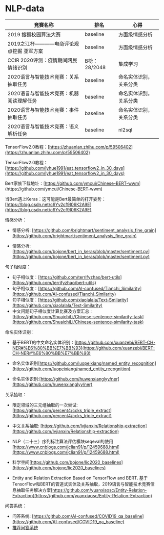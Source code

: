 # NLP-data
竞赛名称 | 排名 | 心得  
-|-|-
2019 搜狐校园算法大赛|baseline|方面级情感分析|
2019之江杯————电商评论观点挖掘 亚军方案|baseline|方面级情感分析|
CCIR 2020评测：疫情期间网民情绪识别| B榜：28/2048  | 集成学习 |
2020语言与智能技术竞赛：关系抽取任务|baseline| 命名实体识别，关系分类 |
2020语言与智能技术竞赛：机器阅读理解任务|baseline| 命名实体识别，关系分类 |
2020语言与智能技术竞赛：事件抽取任务|baseline| 命名实体识别，关系分类 |
2020语言与智能技术竞赛：语义解析任务|baseline| nl2sql |

TensorFlow2.0教程：[https://zhuanlan.zhihu.com/p/59506402](https://zhuanlan.zhihu.com/p/59506402)

TensorFlow2.0教程：[https://github.com/lyhue1991/eat_tensorflow2_in_30_days](https://github.com/lyhue1991/eat_tensorflow2_in_30_days)

Bert家族下载地址：[https://github.com/ymcui/Chinese-BERT-wwm](https://github.com/ymcui/Chinese-BERT-wwm)

当Bert遇上Keras：这可能是Bert最简单的打开姿势：[https://blog.csdn.net/c9Yv2cf9I06K2A9E](https://blog.csdn.net/c9Yv2cf9I06K2A9E)

情感分析：

* 情感分析: [https://github.com/brightmart/sentiment_analysis_fine_grain](https://github.com/brightmart/sentiment_analysis_fine_grain)

* 情感分析: [https://github.com/bojone/bert_in_keras/blob/master/sentiment.py](https://github.com/bojone/bert_in_keras/blob/master/sentiment.py)

句子相似度：

* 句子相似度：[https://github.com/terrifyzhao/bert-utils](https://github.com/terrifyzhao/bert-utils)
* 句子相似度：[https://github.com/AI-confused/Tianchi_Similarity](https://github.com/AI-confused/Tianchi_Similarity)
* 句子相似度：[https://github.com/xiaolalala/Text-Smilarity](https://github.com/xiaolalala/Text-Smilarity)
* 中文问题句子相似度计算比赛及方案汇总
:[https://github.com/ShuaichiLi/Chinese-sentence-similarity-task](https://github.com/ShuaichiLi/Chinese-sentence-similarity-task)

命名实体识别：

* 基于BERT的中文命名实体识别：[https://github.com/xuanzebi/BERT-CH-NER#%E6%80%BB%E7%BB%93](https://github.com/xuanzebi/BERT-CH-NER#%E6%80%BB%E7%BB%93)

* 命名实体识别[https://github.com/luopeixiang/named_entity_recognition](https://github.com/luopeixiang/named_entity_recognition)

* 命名实体识别:[https://github.com/huwenxianglyy/ner](https://github.com/huwenxianglyy/ner)

关系抽取：

* 限定领域的三元组抽取的一次尝试:[https://github.com/percent4/ccks_triple_extract](https://github.com/percent4/ccks_triple_extract)

* 中文关系抽取: [https://github.com/lvjianxin/Relationship-extraction](https://github.com/lvjianxin/Relationship-extraction)

* NLP（二十三）序列标注算法评估模块seqeval的使用[https://www.cnblogs.com/jclian91/p/12459688.html](https://www.cnblogs.com/jclian91/p/12459688.html)

* 科学空间[https://github.com/bojone/lic2020_baselines](https://github.com/bojone/lic2020_baselines)
* Entity and Relation Extraction Based on TensorFlow and BERT. 基于TensorFlow和BERT的管道式实体及关系抽取，2019语言与智能技术竞赛信息抽取任务解决方案[https://github.com/yuanxiaosc/Entity-Relation-Extraction](https://github.com/yuanxiaosc/Entity-Relation-Extraction)

问答系统：

* 问答系统: [https://github.com/AI-confused/COVID19_qa_baseline](https://github.com/AI-confused/COVID19_qa_baseline)
* [推荐问答系统](https://github.com/lihanghang)


